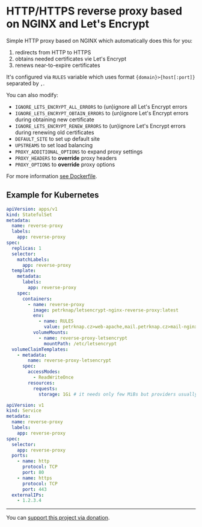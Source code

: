 # HTTP/HTTPS reverse proxy based on NGINX and Let's Encrypt

Simple HTTP proxy based on NGINX which automatically does this for you:
1. redirects from HTTP to HTTPS
1. obtains needed certificates vie Let's Encrypt
1. renews near-to-expire certificates

It's configured via `RULES` variable which uses format `{domain}>{host[:port]}` separated by `,`.

You can also modify:
* `IGNORE_LETS_ENCRYPT_ALL_ERRORS` to (un)ignore all Let's Encrypt errors
* `IGNORE_LETS_ENCRYPT_OBTAIN_ERRORS` to (un)ignore Let's Encrypt errors during obtaining new certificate
* `IGNORE_LETS_ENCRYPT_RENEW_ERRORS` to (un)ignore Let's Encrypt errors during renewing old certificates
* `DEFAULT_SITE` to set up default site
* `UPSTREAMS` to set load balancing
* `PROXY_ADDITIONAL_OPTIONS` to expand proxy settings
* `PROXY_HEADERS` to **override** proxy headers
* `PROXY_OPTIONS` to **override** proxy options

For more information [see Dockerfile](./Dockerfile).

## Example for Kubernetes

```yaml
apiVersion: apps/v1
kind: StatefulSet
metadata:
  name: reverse-proxy
  labels:
    app: reverse-proxy
spec:
  replicas: 1
  selector:
    matchLabels:
      app: reverse-proxy
  template:
    metadata:
      labels:
        app: reverse-proxy
    spec:
      containers:
        - name: reverse-proxy
          image: petrknap/letsencrypt-nginx-reverse-proxy:latest
          env:
            - name: RULES
              value: petrknap.cz>web-apache,mail.petrknap.cz>mail-nginx
          volumeMounts:
            - name: reverse-proxy-letsencrypt
              mountPath: /etc/letsencrypt
  volumeClaimTemplates:
    - metadata:
        name: reverse-proxy-letsencrypt
      spec:
        accessModes:
          - ReadWriteOnce
        resources:
          requests:
            storage: 1Gi # it needs only few MiBs but providers usually don't allow to allocate less than 1 GiB
```

```yaml
apiVersion: v1
kind: Service
metadata:
  name: reverse-proxy
  labels:
    app: reverse-proxy
spec:
  selector:
    app: reverse-proxy
  ports:
    - name: http
      protocol: TCP
      port: 80
    - name: https
      protocol: TCP
      port: 443
  externalIPs:
    - 1.2.3.4
```

---

You can [support this project via donation](https://petrknap.github.io/donate.html).
